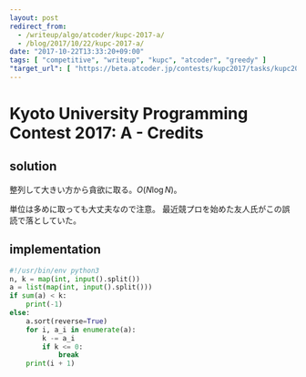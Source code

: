 ```yaml
---
layout: post
redirect_from:
  - /writeup/algo/atcoder/kupc-2017-a/
  - /blog/2017/10/22/kupc-2017-a/
date: "2017-10-22T13:33:20+09:00"
tags: [ "competitive", "writeup", "kupc", "atcoder", "greedy" ]
"target_url": [ "https://beta.atcoder.jp/contests/kupc2017/tasks/kupc2017_a" ]
---
```


# Kyoto University Programming Contest 2017: A - Credits

## solution

整列して大きい方から貪欲に取る。$O(N \log N)$。

単位は多めに取っても大丈夫なので注意。
最近競プロを始めた友人氏がこの誤読で落としていた。

## implementation

``` python
#!/usr/bin/env python3
n, k = map(int, input().split())
a = list(map(int, input().split()))
if sum(a) < k:
    print(-1)
else:
    a.sort(reverse=True)
    for i, a_i in enumerate(a):
        k -= a_i
        if k <= 0:
            break
    print(i + 1)
```
